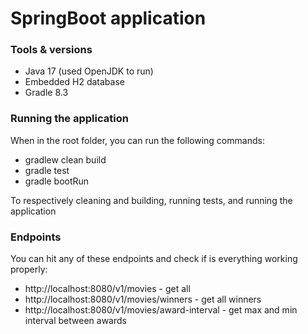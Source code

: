 # SpringBoot application

### Tools & versions
* Java 17 (used OpenJDK to run)
* Embedded H2 database
* Gradle 8.3

### Running the application
When in the root folder, you can run the following commands:
- gradlew clean build
- gradle test
- gradle bootRun

To respectively cleaning and building, running tests, and running the application

### Endpoints
You can hit any of these endpoints and check if is everything working properly:
* http://localhost:8080/v1/movies - get all
* http://localhost:8080/v1/movies/winners - get all winners
* http://localhost:8080/v1/movies/award-interval - get max and min interval between awards